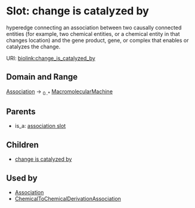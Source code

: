 
# Slot: change is catalyzed by


hyperedge connecting an association between two causally connected entities (for example, two chemical entities, or a chemical entity in that changes location) and the gene product, gene, or complex that enables or catalyzes the change.

URI: [biolink:change_is_catalyzed_by](https://w3id.org/biolink/vocab/change_is_catalyzed_by)

## Domain and Range

[Association](Association.md) ->  <sub>0..*</sub> [MacromolecularMachine](MacromolecularMachine.md)

## Parents

 *  is_a: [association slot](association_slot.md)

## Children

 *  [change is catalyzed by](chemical_to_chemical_derivation_association_change_is_catalyzed_by.md)

## Used by

 * [Association](Association.md)
 * [ChemicalToChemicalDerivationAssociation](ChemicalToChemicalDerivationAssociation.md)
